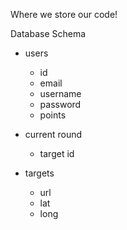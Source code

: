 Where we store our code!

Database Schema

+ users
    + id 
    + email
    + username
    + password
    + points
    
+ current round 
    + target id
    
+ targets 
    + url
    + lat
    + long
